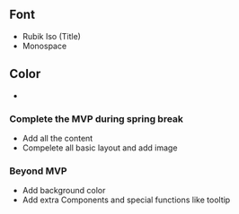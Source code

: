 ## Font
* Rubik Iso (Title)
* Monospace

## Color
*

### Complete the MVP during spring break
* Add all the content
* Compelete all basic layout and add image

### Beyond MVP
* Add background color
* Add extra Components and special functions like tooltip